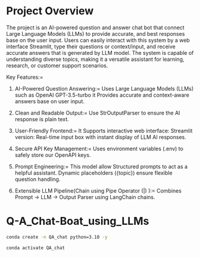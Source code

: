 
# Project Overview

The project is an AI-powered question and answer chat bot that connect Large Language Models (LLMs) to provide accurate, and best  responses base on the user input. Users can easily interact with this system by a web interface Streamlit, type their questions or context/input, and receive accurate answers that is generated by LLM model. The system is capable of understanding diverse topics, making it a versatile assistant for learning, research, or customer support scenarios.

Key Features:=

1. AI-Powered Question Answering:=
   Uses Large Language Models (LLMs) such as OpenAI GPT-3.5-turbo
   it Provides accurate and context-aware answers base on user input.

2. Clean and Readable Output:=
   Use StrOutputParser to ensure the AI response is plain text.


3. User-Friendly Frontend:=
   It Supports interactive web interface:
   Streamlit version: Real-time input box with instant display of LLM AI responses.


4. Secure API Key Management:=
   Uses environment variables (.env) to safely store our OpenAPI keys.

5. Prompt Engineering:=
   This model allow Structured prompts to act as a helpful assistant.
   Dynamic placeholders ({topic}) ensure flexible question handling.

6. Extensible LLM Pipeline(Chain using Pipe Operator (|) ):=
   Combines Prompt → LLM → Output Parser using LangChain chains.


# Q-A_Chat-Boat_using_LLMs


```bash
conda create -n QA_chat python=3.10 -y

```

```bash
conda activate QA_chat

```

